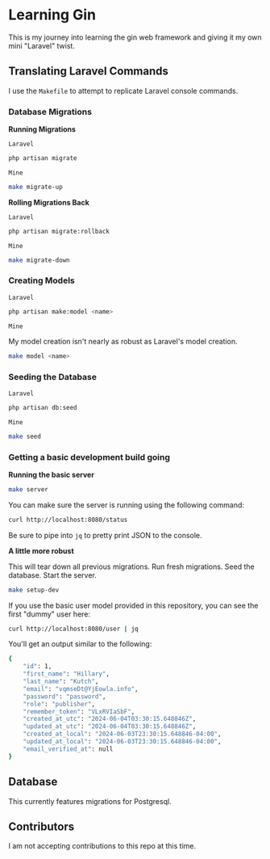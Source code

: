 # Learning Gin

This is my journey into learning the gin web framework and giving it my own mini "Laravel" twist.

## Translating Laravel Commands

I use the `Makefile` to attempt to replicate Laravel console commands.

### Database Migrations

**Running Migrations**

`Laravel`

```bash
php artisan migrate
```

`Mine`

```bash
make migrate-up
```

**Rolling Migrations Back**

`Laravel`

```bash
php artisan migrate:rollback
```

`Mine`

```bash
make migrate-down
```

### Creating Models

`Laravel`

```bash
php artisan make:model <name>
```

`Mine`

My model creation isn't nearly as robust as Laravel's model creation.

```bash
make model <name>
```

### Seeding the Database

`Laravel`

```bash
php artisan db:seed
```

`Mine`

```bash
make seed
```

### Getting a basic development build going

**Running the basic server**

```bash
make server
```

You can make sure the server is running using the following command:

```bash
curl http://localhost:8080/status
```

Be sure to pipe into `jq` to pretty print JSON to the console.

**A little more robust**

This will tear down all previous migrations. Run fresh migrations. Seed the database. Start the server.

```bash
make setup-dev
```

If you use the basic user model provided in this repository, you can see the first "dummy" user here:

```bash
curl http://localhost:8080/user | jq
```

You'll get an output similar to the following:

```bash
{
    "id": 1,
    "first_name": "Hillary",
    "last_name": "Kutch",
    "email": "vqmseDt@YjEowla.info",
    "password": "password",
    "role": "publisher",
    "remember_token": "VLxRVIaSbF",
    "created_at_utc": "2024-06-04T03:30:15.648846Z",
    "updated_at_utc": "2024-06-04T03:30:15.648846Z",
    "created_at_local": "2024-06-03T23:30:15.648846-04:00",
    "updated_at_local": "2024-06-03T23:30:15.648846-04:00",
    "email_verified_at": null
}
```

## Database

This currently features migrations for Postgresql.

## Contributors

I am not accepting contributions to this repo at this time.
